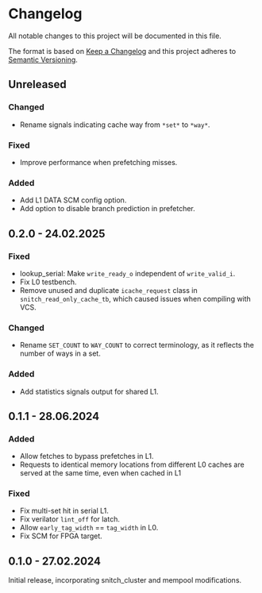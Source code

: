 # Changelog
All notable changes to this project will be documented in this file.

The format is based on [Keep a Changelog](http://keepachangelog.com/en/1.0.0/)
and this project adheres to [Semantic Versioning](http://semver.org/spec/v2.0.0.html).


## Unreleased
### Changed
- Rename signals indicating cache way from `*set*` to `*way*`.

### Fixed
- Improve performance when prefetching misses.

### Added
- Add L1 DATA SCM config option.
- Add option to disable branch prediction in prefetcher.

## 0.2.0 - 24.02.2025
### Fixed
- lookup_serial: Make `write_ready_o` independent of `write_valid_i`.
- Fix L0 testbench.
- Remove unused and duplicate `icache_request` class in `snitch_read_only_cache_tb`, which caused issues when compiling with VCS.

### Changed
- Rename `SET_COUNT` to `WAY_COUNT` to correct terminology, as it reflects the number of ways in a set.

### Added
- Add statistics signals output for shared L1.

## 0.1.1 - 28.06.2024
### Added
- Allow fetches to bypass prefetches in L1.
- Requests to identical memory locations from different L0 caches are served at the same time, even when cached in L1

### Fixed
- Fix multi-set hit in serial L1.
- Fix verilator `lint_off` for latch.
- Allow `early_tag_width` == `tag_width` in L0.
- Fix SCM for FPGA target.

## 0.1.0 - 27.02.2024
Initial release, incorporating snitch_cluster and mempool modifications.
